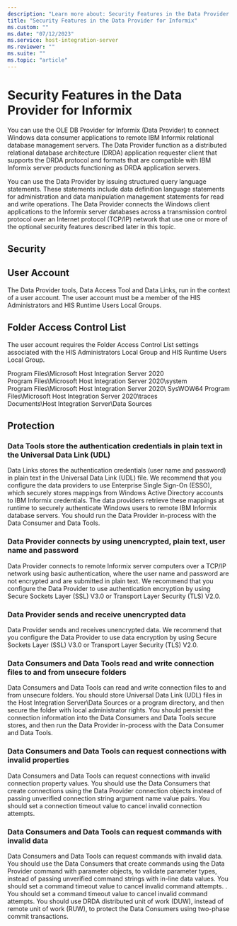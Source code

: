```yaml
---
description: "Learn more about: Security Features in the Data Provider for Informix"
title: "Security Features in the Data Provider for Informix"
ms.custom: ""
ms.date: "07/12/2023"
ms.service: host-integration-server
ms.reviewer: ""
ms.suite: ""
ms.topic: "article"
---
```

# Security Features in the Data Provider for Informix
You can use the OLE DB Provider for Informix (Data Provider) to connect Windows data consumer applications to remote IBM Informix relational database management servers. The Data Provider function as a distributed relational database architecture (DRDA) application requester client that supports the DRDA protocol and formats that are compatible with IBM Informix server products functioning as DRDA application servers.  
  
 You can use the Data Provider by issuing structured query language statements. These statements include data definition language statements for administration and data manipulation management statements for read and write operations. The Data Provider connects the Windows client applications to the Informix server databases across a transmission control protocol over an Internet protocol (TCP/IP) network that use one or more of the optional security features described later in this topic.  
  
## Security  
  
## User Account  
 The Data Provider tools, Data Access Tool and Data Links, run in the context of a user account. The user account must be a member of the HIS Administrators and HIS Runtime Users Local Groups.  
  
## Folder Access Control List  
 The user account requires the Folder Access Control List settings associated with the HIS Administrators Local Group and HIS Runtime Users Local Group.  
  
 Program Files\Microsoft Host Integration Server 2020  
Program Files\Microsoft Host Integration Server 2020\system  
Program Files\Microsoft Host Integration Server 2020\ SysWOW64
Program Files\Microsoft Host Integration Server 2020\traces  
Documents\Host Integration Server\Data Sources  
  
## Protection  
  
### Data Tools store the authentication credentials in plain text in the Universal Data Link (UDL)  
 Data Links stores the authentication credentials (user name and password) in plain text in the Universal Data Link (UDL) file. We recommend that you configure the data providers to use Enterprise Single Sign-On (ESSO), which securely stores mappings from Windows Active Directory accounts to IBM Informix credentials. The data providers retrieve these mappings at runtime to securely authenticate Windows users to remote IBM Informix database servers. You should run the Data Provider in-process with the Data Consumer and Data Tools.  
  
### Data Provider connects by using unencrypted, plain text, user name and password  
 Data Provider connects to remote Informix server computers over a TCP/IP network using basic authentication, where the user name and password are not encrypted and are submitted in plain text. We recommend that you configure the Data Provider to use authentication encryption by using Secure Sockets Layer (SSL) V3.0 or Transport Layer Security (TLS) V2.0.  
  
### Data Provider sends and receive unencrypted data  
 Data Provider sends and receives unencrypted data. We recommend that you configure the Data Provider to use data encryption by using Secure Sockets Layer (SSL) V3.0 or Transport Layer Security (TLS) V2.0.  
  
### Data Consumers and Data Tools read and write connection files to and from unsecure folders  
 Data Consumers and Data Tools can read and write connection files to and from unsecure folders. You should store Universal Data Link (UDL) files in the Host Integration Server\Data Sources or a program directory, and then secure the folder with local administrator rights. You should persist the connection information into the Data Consumers and Data Tools secure stores, and then run the Data Provider in-process with the Data Consumer and Data Tools.  
  
### Data Consumers and Data Tools can request connections with invalid properties  
 Data Consumers and Data Tools can request connections with invalid connection property values. You should use the Data Consumers that create connections using the Data Provider connection objects instead of passing unverified connection string argument name value pairs. You should set a connection timeout value to cancel invalid connection attempts.  
  
### Data Consumers and Data Tools can request commands with invalid data  
 Data Consumers and Data Tools can request commands with invalid data. You should use the Data Consumers that create commands using the Data Provider command with parameter objects, to validate parameter types, instead of passing unverified command strings with in-line data values. You should set a command timeout value to cancel invalid command attempts. . You should set a command timeout value to cancel invalid command attempts. You should use DRDA distributed unit of work (DUW), instead of remote unit of work (RUW), to protect the Data Consumers using two-phase commit transactions.
